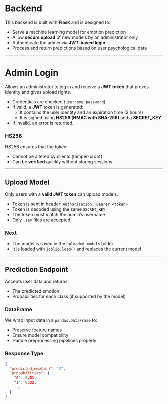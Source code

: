 # Backend 

This backend is built with **Flask** and is designed to:
- Serve a machine learning model for emotion prediction
- Allow **secure upload** of new models by an administrator only
- Authenticate the admin via **JWT-based login**
- Process and return predictions based on user psychological data

---

# Admin Login

Allows an administrator to log in and receive a **JWT token** that proves identity and gives upload rights.

- Credentials are checked (`username`, `password`)
- If valid, a **JWT** token is generated:
  - It contains the user identity and an expiration time (2 hours)
  - It is signed using **HS256 (HMAC with SHA-256)** and a **SECRET_KEY**
- If invalid, an error is returned.

### HS256
HS256 ensures that the token:
- Cannot be altered by clients (tamper-proof)
- Can be **verified** quickly without storing sessions

---

##  Upload Model 

Only users with a **valid JWT token** can upload models.

- Token is sent in header: `Authorization: Bearer <token>`
- Token is decoded using the same `SECRET_KEY`
- The token must match the admin’s username
- Only `.sav` files are accepted

### Next
- The model is saved in the `uploaded_models` folder
- It is loaded with `joblib.load()` and replaces the current model

---

##  Prediction Endpoint 

Accepts user data and returns:
- The predicted emotion
- Probabilities for each class (if supported by the model)

### DataFrame
We wrap input data in a `pandas.DataFrame` to:
- Preserve feature names
- Ensure model compatibility
- Handle preprocessing pipelines properly

### Response Type 
```json
{
  "predicted_emotion": "3",
  "probabilities": {
    "0": 0.01,
    "1": 0.02,
    ...
  }
}
